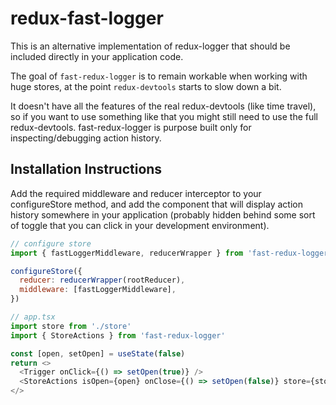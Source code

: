 redux-fast-logger
===

This is an alternative implementation of redux-logger that should be included directly in your application code.

The goal of `fast-redux-logger` is to remain workable when working with huge stores, at the point `redux-devtools` starts to slow down a bit.

It doesn't have all the features of the real redux-devtools (like time travel), so if you want to use something like that you might still need to use the full redux-devtools. fast-redux-logger is purpose built only for inspecting/debugging action history.

Installation Instructions
---

Add the required middleware and reducer interceptor to your configureStore method, and add the component that will display action history somewhere in your application (probably hidden behind some sort of toggle that you can click in your development environment).

```javascript
// configure store
import { fastLoggerMiddleware, reducerWrapper } from 'fast-redux-logger'

configureStore({
  reducer: reducerWrapper(rootReducer),
  middleware: [fastLoggerMiddleware],
})

// app.tsx
import store from './store'
import { StoreActions } from 'fast-redux-logger'

const [open, setOpen] = useState(false)
return <>
  <Trigger onClick={() => setOpen(true)} />
  <StoreActions isOpen={open} onClose={() => setOpen(false)} store={store} />
</>
```
